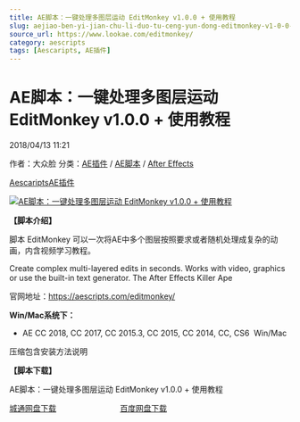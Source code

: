 ```yaml
---
title: AE脚本：一键处理多图层运动 EditMonkey v1.0.0 + 使用教程
slug: aejiao-ben-yi-jian-chu-li-duo-tu-ceng-yun-dong-editmonkey-v1-0-0-shi-yong-jiao-cheng
source_url: https://www.lookae.com/editmonkey/
category: aescripts
tags: [Aescaripts, AE插件]
---
```

# AE脚本：一键处理多图层运动 EditMonkey v1.0.0 + 使用教程

2018/04/13 11:21

作者：大众脸
分类：[AE插件](https://www.lookae.com/after-effects/aechajian/) / [AE脚本](https://www.lookae.com/after-effects/aescripts/) / [After Effects](https://www.lookae.com/after-effects/)

[Aescaripts](https://www.lookae.com/tag/aescaripts/)[AE插件](https://www.lookae.com/tag/ae%e6%8f%92%e4%bb%b6/)

[![AE脚本：一键处理多图层运动 EditMonkey v1.0.0 + 使用教程](https://www.lookae.com/wp-content/uploads/2018/04/EditMonkey.jpg "AE脚本：一键处理多图层运动 EditMonkey v1.0.0 + 使用教程-LookAE.com")](https://www.lookae.com/wp-content/uploads/2018/04/EditMonkey.jpg)

**【脚本介绍】**

脚本 EditMonkey 可以一次将AE中多个图层按照要求或者随机处理成复杂的动画，内含视频学习教程。

Create complex multi-layered edits in seconds. Works with video, graphics or use the built-in text generator. The After Effects Killer Ape

官网地址：https://aescripts.com/editmonkey/

**Win/Mac系统下：**

* AE CC 2018, CC 2017, CC 2015.3, CC 2015, CC 2014, CC, CS6  Win/Mac

压缩包含安装方法说明

**【脚本下载】**

AE脚本：一键处理多图层运动 EditMonkey v1.0.0 + 使用教程

[城通网盘下载](https://lookae.ctfile.com/fs/680462-244110832)                             [百度网盘下载](https://pan.baidu.com/s/1bYGIJ1Fw19EPGYyDJb9Tvg)
